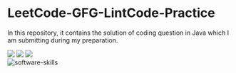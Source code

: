 # LeetCode-GFG-LintCode-Practice

  In this repository, it contains the solution of coding question in Java which I am submitting during my preparation.
  

  [<img src="https://img.shields.io/badge/-GeeksforGeeks-2F8D46?style=for-the-badge&logo=GeeksforGeeks&logoColor=white" >](https://auth.geeksforgeeks.org/user/codertheta1/profile) 
  [<img src="https://img.shields.io/badge/-LeetCode-FFA116?style=for-the-badge&logo=LeetCode&logoColor=black" >](https://leetcode.com/codertheta/)
  [<img src="https://img.shields.io/badge/-LintCode-2E8BC0?style=for-the-badge&logo=LintCode&logoColor=white">](https://www.lintcode.com/user/swati6/) <br/>
![software-skills](https://user-images.githubusercontent.com/42577922/152206094-5fe70012-1d7a-41d3-826a-64055bea838d.png)

